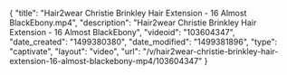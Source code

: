 {
    "title": "Hair2wear Christie Brinkley Hair Extension - 16 Almost BlackEbony.mp4",
    "description": "Hair2wear Christie Brinkley Hair Extension - 16 Almost BlackEbony",
    "videoid": "103604347",
    "date_created": "1499380380",
    "date_modified": "1499381896",
    "type": "captivate",
    "layout": "video",
    "url": "\/v\/hair2wear-christie-brinkley-hair-extension-16-almost-blackebony-mp4\/103604347"
}